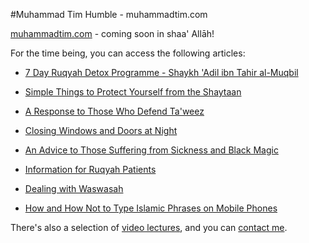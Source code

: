 [title: Muhammad Tim Humble - muhammadtim.com]:/
[menu: Home]:/
[menu-locgroup: primary]:/
[order: 1]:/

#Muhammad Tim Humble - muhammadtim.com

[muhammadtim.com](http://www.muhammadtim.com/ "muhammadtim.com") - coming soon in shaa' Allāh!

For the time being, you can access the following articles:

* [7 Day Ruqyah Detox Programme - Shaykh 'Adil ibn Tahir al-Muqbil](/7dayrd)

* [Simple Things to Protect Yourself from the Shaytaan](/protectys)

* [A Response to Those Who Defend Ta'weez](/taweez)

* [Closing Windows and Doors at Night](/atnight)

* [An Advice to Those Suffering from Sickness and Black Magic](/anadvice)

* [Information for Ruqyah Patients](/ruqyah)

* [Dealing with Waswasah](/waswasah)

* [How and How Not to Type Islamic Phrases on Mobile Phones](/shortcuts)



There's also a selection of [video lectures](/video), and you can [contact me](/contact).
